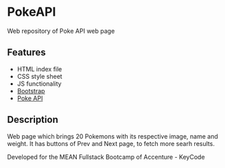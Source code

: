# PokeAPI
Web repository of Poke API web page

## Features
- HTML index file
- CSS style sheet
- JS functionality
- [Bootstrap](https://getbootstrap.com/)
- [Poke API](https://pokeapi.co/)

## Description
Web page which brings 20 Pokemons with its respective image, name and weight.
It has buttons of Prev and Next page, to fetch more searh results.

Developed for the MEAN Fullstack Bootcamp of Accenture - KeyCode

